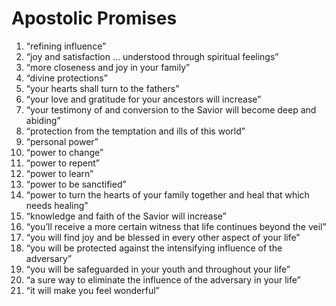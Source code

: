 # Apostolic Promises
1. “refining influence”
2. “joy and satisfaction … understood through spiritual feelings”
3. “more closeness and joy in your family”
4. “divine protections”
5. “your hearts shall turn to the fathers”
6. “your love and gratitude for your ancestors will increase”
7. “your testimony of and conversion to the Savior will become deep and abiding”
8. “protection from the temptation and ills of this world”
9. “personal power”
10. “power to change”
11. “power to repent”
12. “power to learn”
13. “power to be sanctified”
14. “power to turn the hearts of your family together and heal that which needs healing”
15. “knowledge and faith of the Savior will increase”
16. “you’ll receive a more certain witness that life continues beyond the veil”
17. “you will find joy and be blessed in every other aspect of your life”
18. “you will be protected against the intensifying influence of the adversary”
19. “you will be safeguarded in your youth and throughout your life”
20. “a sure way to eliminate the influence of the adversary in your life”
21. “it will make you feel wonderful”
